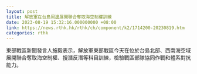 ```yaml
---
layout: post
title: 解放軍在台島周邊展開聯合奪取海空制權訓練
date: 2023-08-19 15:32:16.000000000 +08:00
link: https://news.rthk.hk/rthk/ch/component/k2/1714200-20230819.htm
categories: rthk
---
```


東部戰區新聞發言人施毅表示，解放軍東部戰區今天在位於台島北部、西南海空域展開聯合奪取海空制權、搜潛反潛等科目訓練，檢驗戰區部隊協同作戰和體系對抗能力。
